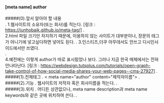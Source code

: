 #### [meta name] author

#####(0).앞서 알아야 할 내용  
.
    1.웹사이트의 소유자(또는 회사)를 적는다.
        [링크 : https://junhobaik.github.io/meta-tag/]
.    
    2.html 파일 크기만 차지하기 때문에, 이용하지 않는 사이트가 대부분이나, 장문의 태그가
    아니기에 넣고싶다하면 넣어도 된다.
.
    3.인스티즈,더쿠 아무데서도 안쓰고 디시인사이드에서만 쓰였다.    
.    
    4.예전에는 이렇게 author가 따로 표시됬었나 보다. 그러나 지금 한국 매체에서는 전혀 안나타난다.
        [링크 : https://webdesign.tutsplus.com/tutorials/open-graph-take-control-of-how-social-media-shares-your-web-pages--cms-27927]
.        
#####(1).전체태그
.
    < meta name="author" content="제작자이름">
.   
#####(2).기능
.
    웹사이트의 저작자 혹은 회사이름을 적는다.
.    
#####(3).위치
.
    어디든 상관없으나, meta name description과 meta name keywords와 같은 곳에 위치하여 쓴다.
.    